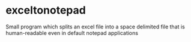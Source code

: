 # exceltonotepad
Small program which splits an excel file into a space delimited file that is human-readable even in default notepad applications
